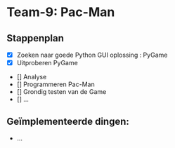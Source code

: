# Team-9: Pac-Man

## Stappenplan

- [x]   Zoeken naar goede Python GUI oplossing : PyGame
- [x]   Uitproberen PyGame
- []    Analyse
- []    Programmeren Pac-Man
- []    Grondig testen van de Game
- []    ...


## Geïmplementeerde dingen:

-   ...
